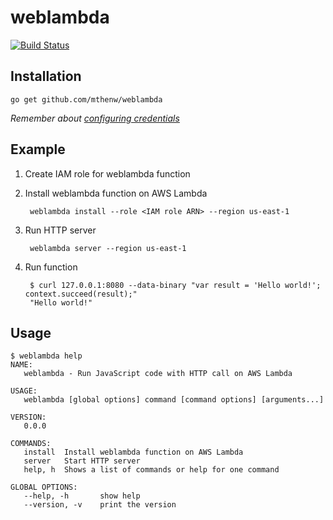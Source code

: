 # weblambda

[![Build Status](https://travis-ci.org/mthenw/weblambda.svg?branch=master)](https://travis-ci.org/mthenw/weblambda)

## Installation

```
go get github.com/mthenw/weblambda
```

*Remember about [configuring credentials](https://github.com/awslabs/aws-sdk-go/#configuring-credentials)*

## Example

1. Create IAM role for weblambda function

2. Install weblambda function on AWS Lambda

        weblambda install --role <IAM role ARN> --region us-east-1

3. Run HTTP server

        weblambda server --region us-east-1

4. Run function

        $ curl 127.0.0.1:8080 --data-binary "var result = 'Hello world!'; context.succeed(result);"
        "Hello world!"

## Usage

```
$ weblambda help
NAME:
   weblambda - Run JavaScript code with HTTP call on AWS Lambda

USAGE:
   weblambda [global options] command [command options] [arguments...]

VERSION:
   0.0.0

COMMANDS:
   install	Install weblambda function on AWS Lambda
   server	Start HTTP server
   help, h	Shows a list of commands or help for one command

GLOBAL OPTIONS:
   --help, -h		show help
   --version, -v	print the version

```
